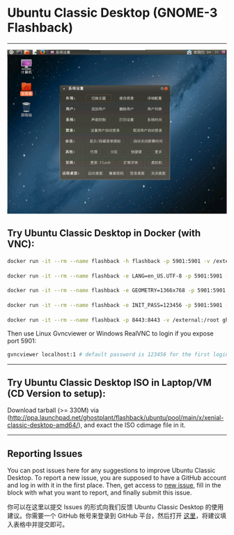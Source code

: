 # Ubuntu Classic Desktop (GNOME-3 Flashback)

------------------------------------------

![Flashback Logo](img-flashback.png "Desktop")

## Try Ubuntu Classic Desktop in Docker (with VNC):

```sh
docker run -it --rm --name flashback -h flashback -p 5901:5901 -v /external:/root ghostplant/flashback

docker run -it --rm --name flashback -e LANG=en_US.UTF-8 -p 5901:5901 -v /external:/root ghostplant/flashback  # Set locale to en_US.UTF-8

docker run -it --rm --name flashback -e GEOMETRY=1366x768 -p 5901:5901 -v /external:/root ghostplant/flashback  # Set resolution to 1366x768

docker run -it --rm --name flashback -e INIT_PASS=123456 -p 5901:5901 -v /external:/root ghostplant/flashback  # Set initial VNC password (length of password must be between 6 to 8). If ~/.vnc/passwd already exists, manual INIT_PASS won't take effect.

docker run -it --rm --name flashback -p 8443:8443 -v /external:/root ghostplant/flashback  # Using web browser to login - http://localhost:8443/
```

Then use Linux Gvncviewer or Windows RealVNC to login if you expose port 5901:

```sh
gvncviewer localhost:1 # default password is 123456 for the first login, using 'vncpasswd' to change it
```

------------------------------------------

## Try Ubuntu Classic Desktop ISO in Laptop/VM (CD Version to setup):

Download tarball (>= 330M) via (http://ppa.launchpad.net/ghostplant/flashback/ubuntu/pool/main/x/xenial-classic-desktop-amd64/), and exact the ISO cdimage file in it.

------------------------------------------

## Reporting Issues

You can post issues here for any suggestions to improve Ubuntu Classic Desktop. To report a new issue, you are supposed to have a GitHub account and log in with it in the first place. Then, get access to [new issue](https://github.com/ghostplant/ubuntu-classic/issues/new), fill in the block with what you want to report, and finally submit this issue.

你可以在这里以提交 Issues 的形式向我们反馈 Ubuntu Classic Desktop 的使用建议。你需要一个 GitHub 帐号来登录到 GitHub 平台，然后打开 [这里](https://github.com/ghostplant/ubuntu-classic/issues/new)，将建议填入表格中并提交即可。


